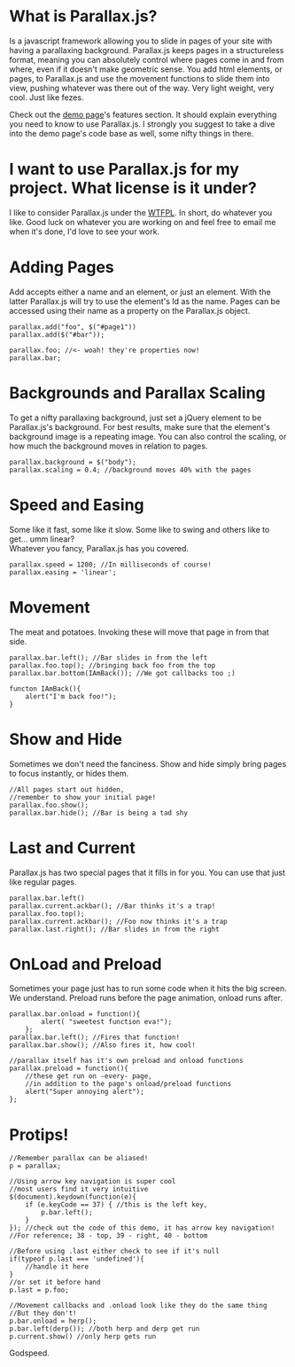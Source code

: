 # What is Parallax.js?
Is a javascript framework allowing you to slide in pages of your site with having a parallaxing background.
Parallax.js keeps pages in a structureless format, meaning you can absolutely control where pages come in and from where, even if it doesn't make geometric sense. You add html elements, or pages, to Parallax.js and use the movement functions to slide them into view, pushing whatever was there out of the way. Very light weight, very cool. Just like fezes.

Check out the [demo page](http://stolksdorf.github.com/Parallaxjs)'s features section. It should explain everything you need to know to use Parallax.js. I strongly you suggest to take a dive into the demo page's code base as well, some nifty things in there.

# I want to use Parallax.js for my project. What license is it under?
I like to consider Parallax.js under the [WTFPL](http://sam.zoy.org/wtfpl/). In short, do whatever you like. Good luck on whatever you are working on and feel free to email me when it's done, I'd love to see your work.

# Adding Pages
Add accepts either a name and an element, or just an element. With the latter Parallax.js will try to use the element's Id as the name. Pages can be accessed using their name as a property on the Parallax.js object.

	parallax.add("foo", $("#page1"))
	parallax.add($("#bar"));

	parallax.foo; //<- woah! they're properties now!
	parallax.bar;

# Backgrounds and Parallax Scaling
To get a nifty parallaxing background, just set a jQuery element to be Parallax.js's background. For best results, make sure that the element's background image is a repeating image. You can also control the scaling, or how much the background moves in relation to pages.

	parallax.background = $("body");
	parallax.scaling = 0.4; //background moves 40% with the pages

# Speed and Easing
Some like it fast, some like it slow. Some like to swing and others like to get... umm linear? <br>
Whatever you fancy, Parallax.js has you covered.

	parallax.speed = 1200; //In milliseconds of course!
	parallax.easing = 'linear';

# Movement
The meat and potatoes. Invoking these will move that page in from that side.

	parallax.bar.left(); //Bar slides in from the left
	parallax.foo.top(); //bringing back foo from the top
	parallax.bar.bottom(IAmBack()); //We got callbacks too ;)

	functon IAmBack(){
		alert("I'm back foo!");
	}

# Show and Hide
Sometimes we don't need the fanciness. Show and hide simply bring pages to focus instantly, or hides them.

	//All pages start out hidden,
	//remember to show your initial page!
	parallax.foo.show();
	parallax.bar.hide(); //Bar is being a tad shy

# Last and Current
Parallax.js has two special pages that it fills in for you. You can use that just like regular pages.

	parallax.bar.left()
	parallax.current.ackbar(); //Bar thinks it's a trap!
	parallax.foo.top();
	parallax.current.ackbar(); //Foo now thinks it's a trap
	parallax.last.right(); //Bar slides in from the right

# OnLoad and Preload
Sometimes your page just has to run some code when it hits the big screen. We understand. Preload runs before the page animation, onload runs after.

	parallax.bar.onload = function(){
			alert( "sweetest function eva!");
		};
	parallax.bar.left(); //Fires that function!
	parallax.bar.show(); //Also fires it, how cool!

	//parallax itself has it's own preload and onload functions
	parallax.preload = function(){
		//these get run on -every- page,
		//in addition to the page's onload/preload functions
		alert("Super annoying alert");
	};

# Protips!
	//Remember parallax can be aliased!
	p = parallax;

	//Using arrow key navigation is super cool
	//most users find it very intuitive
	$(document).keydown(function(e){
		if (e.keyCode == 37) { //this is the left key,
			p.bar.left();
		}
	}); //check out the code of this demo, it has arrow key navigation!
	//For reference; 38 - top, 39 - right, 40 - bottom

	//Before using .last either check to see if it's null
	if(typeof p.last === 'undefined'){
		//handle it here
	}
	//or set it before hand
	p.last = p.foo;

	//Movement callbacks and .onload look like they do the same thing
	//But they don't!
	p.bar.onload = herp();
	p.bar.left(derp()); //both herp and derp get run
	p.current.show() //only herp gets run

Godspeed.
